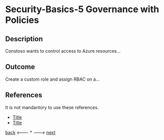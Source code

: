 # Security-Basics-5 Governance with Policies

## Description

Constoso wants to control access to Azure resources...


## Outcome

Create a custom role and assign RBAC on a...


## References

It is not mandantory to use these references.

- [Title](Link)
- [Title](Link)


[back](./security-basics-4.md) <--- * ---> [next](./security-basics-6.md)
